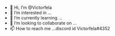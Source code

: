 - 👋 Hi, I’m @Victorfela
- 👀 I’m interested in ...
- 🌱 I’m currently learning ...
- 💞️ I’m looking to collaborate on ...
- 📫 How to reach me ...discord id Victorfela#4352

<!---
Victorfela/Victorfela is a ✨ special ✨ repository because its `README.md` (this file) appears on your GitHub profile.
You can click the Preview link to take a look at your changes.
--->
